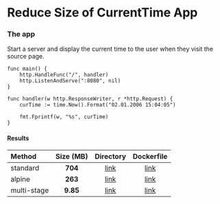 # Reduce Size of CurrentTime App

### The app
Start a server and display the current time to the user when they visit the source page.
```golang
func main() {
	http.HandleFunc("/", handler)
	http.ListenAndServe(":8080", nil)
}

func handler(w http.ResponseWriter, r *http.Request) {
	curTime := time.Now().Format("02.01.2006 15:04:05")

	fmt.Fprintf(w, "%s", curTime)
}
```

#### Results
Method | Size (MB) | Directory | Dockerfile
:--- | :---: | :---: | :---: |
standard | **704** | [link](./1_standard) | [link](./1_standard/Dockerfile) |
alpine | **263** | [link](./2_alpine) | [link](./2_alpine/Dockerfile) |
multi-stage | **9.85** | [link](./3_multiStage) | [link](./3_multiStage/Dockerfile) |